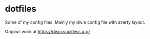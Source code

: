 # dotfiles

Some of my config files.
Mainly my dwm config file with azerty layout.

Original work at https://dwm.suckless.org/
